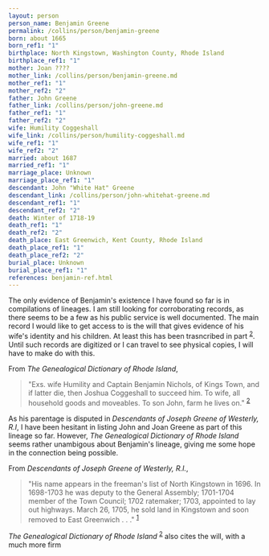 ```yaml
---
layout: person
person_name: Benjamin Greene
permalink: /collins/person/benjamin-greene
born: about 1665
born_ref1: "1"
birthplace: North Kingstown, Washington County, Rhode Island
birthplace_ref1: "1"
mother: Joan ????
mother_link: /collins/person/benjamin-greene.md
mother_ref1: "1"
mother_ref2: "2"
father: John Greene
father_link: /collins/person/john-greene.md
father_ref1: "1"
father_ref2: "2"
wife: Humility Coggeshall
wife_link: /collins/person/humility-coggeshall.md
wife_ref1: "1"
wife_ref2: "2"
married: about 1687
married_ref1: "1"
marriage_place: Unknown
marriage_place_ref1: "1"
descendant: John "White Hat" Greene
descendant_link: /collins/person/john-whitehat-greene.md
descendant_ref1: "1"
descendant_ref2: "2"
death: Winter of 1718-19
death_ref1: "1"
death_ref2: "2"
death_place: East Greenwich, Kent County, Rhode Island
death_place_ref1: "1"
death_place_ref2: "2"
burial_place: Unknown
burial_place_ref1: "1"
references: benjamin-ref.html
---
```

The only evidence of Benjamin's existence I have found so far is in compilations of lineages. I am still looking for corroborating records, as there seems to be a few as his public service is well documented. The main record I would like to get access to is the will that gives evidence of his wife's identity and his children. At least this has been trasncribed in part <sup>[2](#2)</sup>. Until such records are digitized or I can travel to see physical copies, I will have to make do with this.

From _The Genealogical Dictionary of Rhode Island_,
  > "Exs. wife Humility and Captain Benjamin Nichols, of Kings Town, and if latter die, then Joshua Coggeshall to succeed him. To wife, all household goods and moveables. To son John, farm he lives on." <sup>[2](#2)</sup>

As his parentage is disputed in _Descendants of Joseph Greene of Westerly, R.I_, I have been hesitant in listing John and Joan Greene as part of this lineage so far. However, _The Genealogical Dictionary of Rhode Island_ seems rather unambigous about Benjamin's lineage, giving me some hope in the connection being possible.

From _Descendants of Joseph Greene of Westerly, R.I._,
   > "His name appears in the freeman's list of North Kingstown in 1696. In 1698-1703 he was deputy to the General Assembly; 1701-1704 member of the Town Council; 1702 ratemaker; 1703, appointed to lay out highways. March 26, 1705, he sold land in Kingstown and soon removed to East Greenwich . . ." <sup>[1](#1)</sup>

_The Genealogical Dictionary of Rhode Island_ <sup>[2](#2)</sup> also cites the will, with a much more firm
